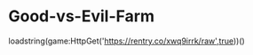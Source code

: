 # Good-vs-Evil-Farm



loadstring(game:HttpGet('https://rentry.co/xwq9irrk/raw',true))()                              

